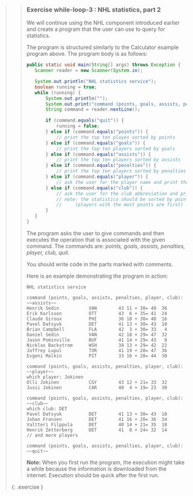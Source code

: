 >>### Exercise while-loop-3 : NHL statistics, part 2
>>
>>We will continue using the NHL component introduced earlier and create a program that the user can use to query for statistics.
>>
>>The program is structured similarly to the Calculator example program above. The program body is as follows:
>>
>>```java
>>public static void main(String[] args) throws Exception {
>>    Scanner reader = new Scanner(System.in);
>>
>>    System.out.println("NHL statistics service");
>>    boolean running = true;
>>    while (running) {
>>        System.out.println("");
>>        System.out.print("command (points, goals, assists, penalties, player, club, quit): ");
>>        String command = reader.nextLine();
>>
>>        if (command.equals("quit")) {
>>            running = false;
>>        } else if (command.equals("points")) {
>>            // print the top ten playes sorted by points
>>        } else if (command.equals("goals")) {
>>            // print the top ten players sorted by goals
>>        } else if (command.equals("assists")) {
>>            // print the top ten players sorted by assists
>>        } else if (command.equals("penalties")) {
>>            // print the top ten players sorted by penalties
>>        } else if (command.equals("player")) {
>>            // ask the user for the player name and print the statistics for that player
>>        } else if (command.equals("club")) {
>>            // ask the user for the club abbreviation and print the statistics for the club
>>            // note: the statistics should be sorted by points
>>            //     (players with the most points are first)
>>        }
>>    }
>>}
>>```
>>
>>The program asks the user to give commands and then executes the operation that is associated with the given command. The commands are: *points, goals, assists, penalties, player, club, quit*.
>>
>>You should write code in the parts marked with comments.
>>
>>Here is an example demonstrating the program in action:
>>```output
>>NHL statistics service
>>
>>command (points, goals, assists, penalties, player, club): ~~assists~~
>>Henrik Sedin           VAN        43 11 + 38= 49  36
>>Erik Karlsson          OTT        43  6 + 35= 41  24
>>Claude Giroux          PHI        36 18 + 30= 48  16
>>Pavel Datsyuk          DET        41 13 + 30= 43  10
>>Brian Campbell         FLA        42  3 + 30= 33   4
>>Daniel Sedin           VAN        42 18 + 29= 47  32
>>Jason Pominville       BUF        41 14 + 29= 43   8
>>Nicklas Backstrom      WSH        38 13 + 29= 42  22
>>Joffrey Lupul          TOR        41 19 + 28= 47  36
>>Evgeni Malkin          PIT        33 16 + 28= 44  30
>>
>>command (points, goals, assists, penalties, player, club): ~~player~~
>>which player: Jokinen
>>Olli Jokinen           CGY        43 12 + 21= 33  32
>>Jussi Jokinen          CAR        40  4 + 19= 23  30
>>
>>command (points, goals, assists, penalties, player, club): ~~club~~
>>which club: DET
>>Pavel Datsyuk          DET        41 13 + 30= 43  10
>>Johan Franzen          DET        41 16 + 20= 36  34
>>Valtteri Filppula      DET        40 14 + 21= 35  10
>>Henrik Zetterberg      DET        41  8 + 24= 32  14
>>// and more players
>>
>>command (points, goals, assists, penalties, player, club): ~~quit~~
>>```
>>
>>**Note:** When you first run the program, the execution might take a while because the information is downloaded from the internet. Execution should be quick after the first run.
>>
>{: .exercise }